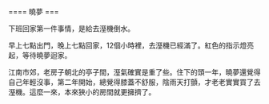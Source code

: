==== 曉夢 ===

下班回家第一件事情，是給去溼機倒水。

早上七點出門，晚上七點回家，12個小時裡，去溼機已經滿了。紅色的指示燈亮起，等待曉夢迴家。

江南市郊，老房子朝北的亭子間，溼氣確實是重了些。住下的頭一年，曉夢還覺得自己年輕沒事，第二年開始，總覺得膝蓋不舒服，陰雨天打顫，才老老實實買了去溼機。這麼一來，本來狹小的房間就更擁擠了。